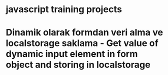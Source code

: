 # javascript training projects 
# Dinamik olarak formdan veri alma ve localstorage saklama - Get value of dynamic input element in form object and storing in localstorage